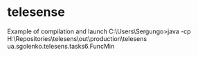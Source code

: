 # telesense

Example of compilation and launch
C:\Users\Sergungo>java -cp H:\Repositories\telesens\out\production\telesens ua.sgolenko.telesens.tasks6.FuncMin
